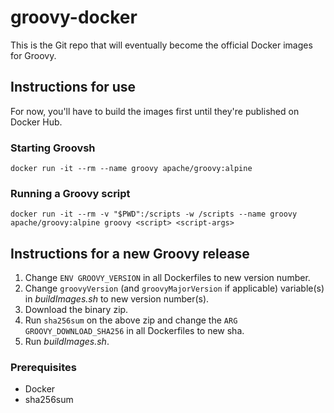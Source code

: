 # groovy-docker
This is the Git repo that will eventually become the official Docker images for Groovy.

## Instructions for use
For now, you'll have to build the images first until they're published on Docker Hub.

### Starting Groovsh
`docker run -it --rm --name groovy apache/groovy:alpine`

### Running a Groovy script
`docker run -it --rm -v "$PWD":/scripts -w /scripts --name groovy apache/groovy:alpine groovy <script> <script-args>`

## Instructions for a new Groovy release
1. Change `ENV GROOVY_VERSION` in all Dockerfiles to new version number.
1. Change `groovyVersion` (and `groovyMajorVersion` if applicable) variable(s) in _buildImages.sh_ to new version number(s).
1. Download the binary zip.
1. Run `sha256sum` on the above zip and change the `ARG GROOVY_DOWNLOAD_SHA256` in all Dockerfiles to new sha.
1. Run _buildImages.sh_.

### Prerequisites
* Docker
* sha256sum
